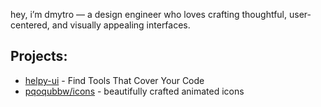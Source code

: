 hey, i’m dmytro — a design engineer who loves crafting thoughtful, user-centered, and visually appealing interfaces.

## Projects:
- [helpy-ui](https://helpy-ui.com) - Find Tools That Cover Your Code
- [pqoqubbw/icons](https://icons.pqoqubbw.dev/) - beautifully crafted animated icons
